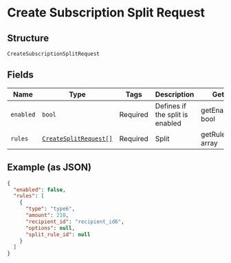 
# Create Subscription Split Request

## Structure

`CreateSubscriptionSplitRequest`

## Fields

| Name | Type | Tags | Description | Getter | Setter |
|  --- | --- | --- | --- | --- | --- |
| `enabled` | `bool` | Required | Defines if the split is enabled | getEnabled(): bool | setEnabled(bool enabled): void |
| `rules` | [`CreateSplitRequest[]`](../../doc/models/create-split-request.md) | Required | Split | getRules(): array | setRules(array rules): void |

## Example (as JSON)

```json
{
  "enabled": false,
  "rules": [
    {
      "type": "type6",
      "amount": 210,
      "recipient_id": "recipient_id6",
      "options": null,
      "split_rule_id": null
    }
  ]
}
```

